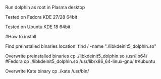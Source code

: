 Run dolphin as root in Plasma desktop

Tested on Fedora KDE 27/28 64bit

Tested on Ubuntu KDE 18 64bit

#How to install

Find preinstalled binaries location:
find / -name "./libkdeinit5_dolphin.so"

Overwrite preinstalled binaries
cp ./libkdeinit5_dolphin.so /usr/lib64/ #Fedora
cp ./libkdeinit5_dolphin.so /usr/lib/x86_64-linux-gnu/ #Kubuntu

Overwrite Kate binary
cp ./kate /usr/bin/
